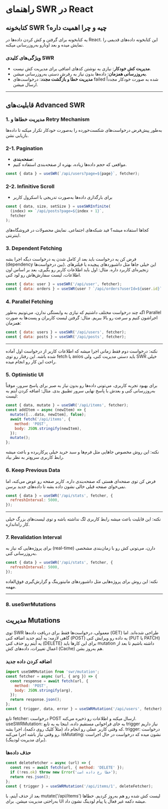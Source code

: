 # راهنمای SWR در React

## کتابخونه SWR چیه و چرا اهمیت داره؟
 یه کتابخونه برای گرفتن و کش کردن داده‌ها در React. این کتابخونه داده‌های قدیمی را نمایش میده و بعد اونارو به‌روزرسانی میکنه.

### ویژگی‌های کلیدی SWR
- **مدیریت کش خودکار**: نیازی به نوشتن کدهای اضافی برای مدیریت کش نیست.
- **به‌روزرسانی همزمان**: داده‌ها بدون نیاز به رفرش دستی به‌روزرسانی میشن.
- **مدیریت خطا و بازگشت مجدد**: درخواست‌های failed شده به صورت خودکار مجدداً ارسال میشن.

---

## قابلیت‌های Advanced SWR

### 1. مدیریت خطاها و Retry Mechanism
 به‌طور پیش‌فرض درخواست‌های شکست‌خورده را به‌صورت خودکار تکرار میکنه تا داده‌ها بازیابی نشن.

### 2-1. Pagination 
- **صفحه‌بندی**:
- مواقعی که حجم داده‌ها زیاده، بهتره از صفحه‌بندی استفاده کنیم.
```javascript
const { data } = useSWR(`/api/users?page=${page}`, fetcher);
```

### 2-2. Infinitive Scroll
- برای بارگذاری داده‌ها به‌صورت تدریجی با اسکرول کاربر
```javascript
const { data, size, setSize } = useSWRInfinite(
  (index) => `/api/posts?page=${index + 1}`,
  fetcher
);
```
کجاها استفاده میشه؟
فید شبکه‌های اجتماعی.
نمایش محصولات در فروشگاه‌های اینترنتی.


### 3. Dependent Fetching
فرض کن یه درخواست باید بعد از کامل شدن یه درخواست دیگه اجرا بشه (dependency بین درخواست‌ها). این خیلی جاها مثل داشبوردهای پیچیده یا فیلترهای زنجیره‌ای کاربرد داره.
مثال: اول باید اطلاعات کاربر رو بگیری، بعد بر اساس اون اطلاعات، لیست سفارش‌هاش رو لود کنی.
```javascript
const { data: user } = useSWR('/api/user', fetcher);
const { data: orders } = useSWR(user ? `/api/orders?userId=${user.id}` : null, fetcher);
```
### 4. Parallel Fetching
اگه چند درخواست مختلف داشتیم که نیازی به وابستگی ندارن، می‌تونیم به‌طور Parallel اجراشون کنیم و سرعت رو بالا ببریم.
مثال: گرفتن لیست کاربران و پست‌ها به صورت همزمان:
```javascript
const { data: users } = useSWR('/api/users', fetcher);
const { data: posts } = useSWR('/api/posts', fetcher);
```

---

نکته: درخواست دوم فقط زمانی اجرا میشه که اطلاعات کاربر از درخواست اول آماده شده باشه. این رفتار رو توی fetch یا axios باید دستی مدیریت کنی، ولی SWR خیلی راحت این کار رو انجام میده.



### 5. Optimistic UI
برای بهبود تجربه کاربری، می‌تونی داده‌ها رو بدون نیاز به صبر برای پاسخ سرور، موقتاً به‌روزرسانی کنی و بعدش با پاسخ نهایی سرور تطبیق بدی.
مثال: اضافه کردن آیتم به لیست:
```javascript
const { data, mutate } = useSWR('/api/items', fetcher);
const addItem = async (newItem) => {
  mutate([...data, newItem], false);
  await fetch('/api/items', {
    method: 'POST',
    body: JSON.stringify(newItem),
  });
  mutate();
};
```

نکته: این روش مخصوص جاهایی مثل فرم‌ها و سبد خرید خیلی پرکاربرده و باعث میشه رابط کاربری سریع‌تر به نظر بیاد.


### 6. Keep Previous Data
فرض کن توی صفحه‌ای هستی که صفحه‌بندی داره. کاربر صفحه رو عوض می‌کنه، اما نمی‌خوای صفحه قبلی خالی نشون داده بشه تا داده‌های جدید برسن.
```javascript
const { data } = useSWR('/api/stats', fetcher, {
  refreshInterval: 5000,
});
```

---
نکته: این قابلیت باعث میشه رابط کاربری لگ نداشته باشه و توی لیست‌های بزرگ خیلی کار راه‌اندازه.


### 7. Revalidation Interval
برای پروژه‌هایی که نیاز به (real-time) دارن، می‌تونی کش رو با زمان‌بندی مشخصی به‌روزرسانی کنی.
```javascript
const { data } = useSWR('/api/stats', fetcher, {
  refreshInterval: 5000,
});
```
نکته: این روش برای پروژه‌هایی مثل داشبوردهای مانیتورینگ و گزارش‌گیری فوق‌العاده مهمه.

---
### 8. useSwrMutations

## مدیریت Mutations
توی SWR معمولی، درخواست‌ها فقط برای دریافت داده‌ها (GET) طراحی شده‌اند. اما گاهی لازمه:
یه آیتم جدید اضافه کنی (POST)
یه داده رو ویرایش کنی (PUT یا PATCH)
یه آیتم رو حذف کنی (DELETE)
برای این کارها باید mutation داشته باشیم تا بعد از اعمال تغییرات، داده‌های کش (Cache) هم به‌روز بشن.

### اضافه کردن داده جدید
```javascript
import useSWRMutation from 'swr/mutation';
const fetcher = async (url, { arg }) => {
  const response = await fetch(url, {
    method: 'POST',
    body: JSON.stringify(arg),
  });
  return response.json();
};
const { trigger, data, error } = useSWRMutation('/api/users', fetcher);
```
تابع fetcher:
درخواست POST ارسال میکنه و اطلاعات رو ذخیره می‌کنه.
useSWRMutation:
به جای فراخوانی مستقیم داده، اینجا به یه تابع trigger نیاز داریم که وقتی کاربر عملی رو انجام داد (مثلاً کلیک روی دکمه)، اجرا بشه.
trigger:
درخواست رو وقتی نیاز باشه اجرا می‌کنه.
isMutating:
نشون میده که درخواست در حال اجراست (برای مدیریت لودینگ).


### حذف داده‌ها
```javascript
const deleteFetcher = async (url) => {
  const res = await fetch(url, { method: 'DELETE' });
  if (!res.ok) throw new Error('خطا رخ داده است');
  return res.json();
};
const { trigger } = useSWRMutation('/api/items/1', deleteFetcher);
```
بعد از حذف آیتم، با mutate('/api/items') لیست کش شده رو هم به‌روز کردیم.
خطاها به‌راحتی مدیریت میشن.
برای UI میشه دکمه غیر فعال یا پیام لودینگ نشون داد.


